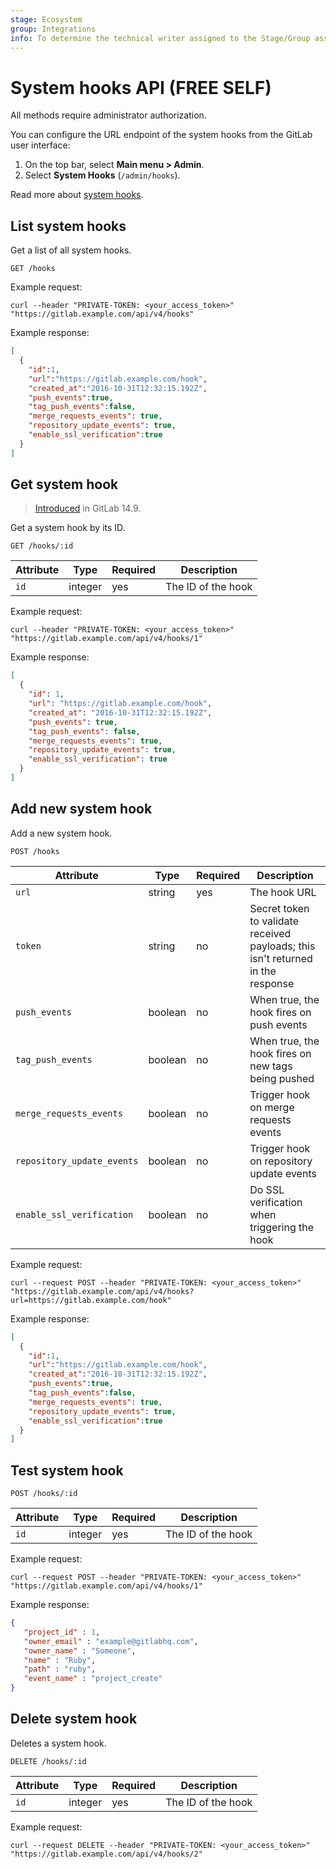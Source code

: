 ```yaml
---
stage: Ecosystem
group: Integrations
info: To determine the technical writer assigned to the Stage/Group associated with this page, see https://about.gitlab.com/handbook/engineering/ux/technical-writing/#assignments
---
```


# System hooks API **(FREE SELF)**

All methods require administrator authorization.

You can configure the URL endpoint of the system hooks from the GitLab user interface:

1. On the top bar, select **Main menu > Admin**.
1. Select **System Hooks** (`/admin/hooks`).

Read more about [system hooks](../administration/system_hooks.md).

## List system hooks

Get a list of all system hooks.

```plaintext
GET /hooks
```

Example request:

```shell
curl --header "PRIVATE-TOKEN: <your_access_token>" "https://gitlab.example.com/api/v4/hooks"
```

Example response:

```json
[
  {
    "id":1,
    "url":"https://gitlab.example.com/hook",
    "created_at":"2016-10-31T12:32:15.192Z",
    "push_events":true,
    "tag_push_events":false,
    "merge_requests_events": true,
    "repository_update_events": true,
    "enable_ssl_verification":true
  }
]
```

## Get system hook

> [Introduced](https://gitlab.com/gitlab-org/gitlab/-/merge_requests/81595) in GitLab 14.9.

Get a system hook by its ID.

```plaintext
GET /hooks/:id
```

| Attribute | Type | Required | Description |
| --------- | ---- | -------- | ----------- |
| `id` | integer | yes | The ID of the hook |

Example request:

```shell
curl --header "PRIVATE-TOKEN: <your_access_token>" "https://gitlab.example.com/api/v4/hooks/1"
```

Example response:

```json
[
  {
    "id": 1,
    "url": "https://gitlab.example.com/hook",
    "created_at": "2016-10-31T12:32:15.192Z",
    "push_events": true,
    "tag_push_events": false,
    "merge_requests_events": true,
    "repository_update_events": true,
    "enable_ssl_verification": true
  }
]
```

## Add new system hook

Add a new system hook.

```plaintext
POST /hooks
```

| Attribute | Type | Required | Description |
| --------- | ---- | -------- | ----------- |
| `url` | string | yes | The hook URL |
| `token` | string | no | Secret token to validate received payloads; this isn't returned in the response |
| `push_events` | boolean |  no | When true, the hook fires on push events |
| `tag_push_events` | boolean | no | When true, the hook fires on new tags being pushed |
| `merge_requests_events` | boolean | no | Trigger hook on merge requests events |
| `repository_update_events` | boolean | no | Trigger hook on repository update events |
| `enable_ssl_verification` | boolean | no | Do SSL verification when triggering the hook |

Example request:

```shell
curl --request POST --header "PRIVATE-TOKEN: <your_access_token>" "https://gitlab.example.com/api/v4/hooks?url=https://gitlab.example.com/hook"
```

Example response:

```json
[
  {
    "id":1,
    "url":"https://gitlab.example.com/hook",
    "created_at":"2016-10-31T12:32:15.192Z",
    "push_events":true,
    "tag_push_events":false,
    "merge_requests_events": true,
    "repository_update_events": true,
    "enable_ssl_verification":true
  }
]
```

## Test system hook

```plaintext
POST /hooks/:id
```

| Attribute | Type | Required | Description |
| --------- | ---- | -------- | ----------- |
| `id` | integer | yes | The ID of the hook |

Example request:

```shell
curl --request POST --header "PRIVATE-TOKEN: <your_access_token>" "https://gitlab.example.com/api/v4/hooks/1"
```

Example response:

```json
{
   "project_id" : 1,
   "owner_email" : "example@gitlabhq.com",
   "owner_name" : "Someone",
   "name" : "Ruby",
   "path" : "ruby",
   "event_name" : "project_create"
}
```

## Delete system hook

Deletes a system hook.

```plaintext
DELETE /hooks/:id
```

| Attribute | Type | Required | Description |
| --------- | ---- | -------- | ----------- |
| `id` | integer | yes | The ID of the hook |

Example request:

```shell
curl --request DELETE --header "PRIVATE-TOKEN: <your_access_token>" "https://gitlab.example.com/api/v4/hooks/2"
```
